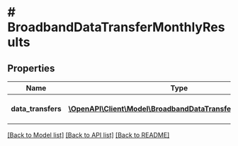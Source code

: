 # # BroadbandDataTransferMonthlyResults

## Properties

Name | Type | Description | Notes
------------ | ------------- | ------------- | -------------
**data_transfers** | [**\OpenAPI\Client\Model\BroadbandDataTransferMonthlyResult[]**](BroadbandDataTransferMonthlyResult.md) | Array of BroadbandDataTransferMonthlyResult structs | [optional]

[[Back to Model list]](../../README.md#models) [[Back to API list]](../../README.md#endpoints) [[Back to README]](../../README.md)
